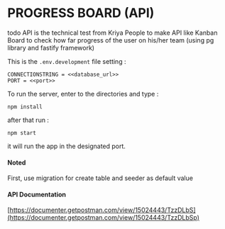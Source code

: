 # PROGRESS BOARD (API)

todo API is the technical test from Kriya People to make API like Kanban Board to check how far progress of the user on his/her team (using pg library and fastify framework)

This is the `.env.development` file setting :
```
CONNECTIONSTRING = <<database_url>>
PORT = <<port>>
```
To run the server, enter to the directories and type :

`npm install`

after that run : 

`npm start`

it will run the app in the designated port.


#### Noted
First, use migration for create table and seeder as default value

#### API Documentation
[https://documenter.getpostman.com/view/15024443/TzzDLbS](https://documenter.getpostman.com/view/15024443/TzzDLbSp)
